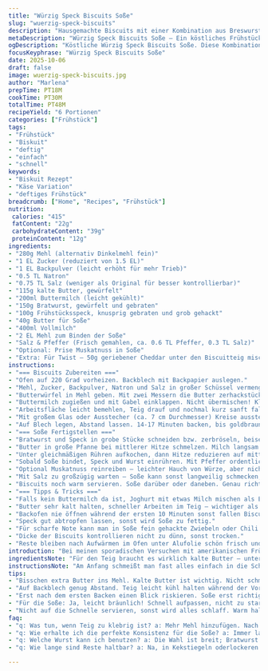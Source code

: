 ```yaml
---
title: "Würzig Speck Biscuits Soße"
slug: "wuerzig-speck-biscuits"
description: "Hausgemachte Biscuits mit einer Kombination aus Breswurst und knusprigem Speck. Teig locker, nicht zu klebrig, mit kalter Butter mühsam verklumpt. Buttermilch gibt Säure und Struktur, leicht säuerliche Noten. Soße sämig, aus Butter, Milch und Mehl, angedickt mit Bratensaft. Gewürzt mit Pfeffer und einer Prise Salz – passt auf, nicht mit Salz über das Ziel hinausschießen. Perfekt als kräftiges Frühstück oder leichter Mittagssnack. 6 Portionen."
metaDescription: "Würzig Speck Biscuits Soße – Ein köstliches Frühstücksrezept mit knusprigem Speck und hausgemachten Biscuits, ideal für jede Tageszeit."
ogDescription: "Köstliche Würzig Speck Biscuits Soße. Diese Kombination aus Speck und hausgemachten Biscuits ist ein Genuss für den ganzen Tag."
focusKeyphrase: "Würzig Speck Biscuits Soße"
date: 2025-10-06
draft: false
image: wuerzig-speck-biscuits.jpg
author: "Marlena"
prepTime: PT18M
cookTime: PT30M
totalTime: PT48M
recipeYield: "6 Portionen"
categories: ["Frühstück"]
tags:
- "Frühstück"
- "Biskuit"
- "deftig"
- "einfach"
- "schnell"
keywords:
- "Biskuit Rezept"
- "Käse Variation"
- "deftiges Frühstück"
breadcrumb: ["Home", "Recipes", "Frühstück"]
nutrition: 
 calories: "415"
 fatContent: "22g"
 carbohydrateContent: "39g"
 proteinContent: "12g"
ingredients:
- "280g Mehl (alternativ Dinkelmehl fein)"
- "1 EL Zucker (reduziert von 1.5 EL)"
- "1 EL Backpulver (leicht erhöht für mehr Trieb)"
- "0.5 TL Natron"
- "0.75 TL Salz (weniger als Original für besser kontrollierbar)"
- "115g kalte Butter, gewürfelt"
- "200ml Buttermilch (leicht gekühlt)"
- "150g Bratwurst, gewürfelt und gebraten"
- "100g Frühstücksspeck, knusprig gebraten und grob gehackt"
- "40g Butter für Soße"
- "400ml Vollmilch"
- "2 EL Mehl zum Binden der Soße"
- "Salz & Pfeffer (Frisch gemahlen, ca. 0.6 TL Pfeffer, 0.3 TL Salz)"
- "Optional: Prise Muskatnuss in Soße"
- "Extra: Für Twist – 50g geriebener Cheddar unter den Biscuitteig mischen"
instructions:
- "=== Biscuits Zubereiten ==="
- "Ofen auf 220 Grad vorheizen. Backblech mit Backpapier auslegen."
- "Mehl, Zucker, Backpulver, Natron und Salz in großer Schüssel vermengen. Gut durchmischen, damit das Triebmittel gleichmäßig verteilt ist."
- "Butterwürfel in Mehl geben. Mit zwei Messern die Butter zerhackstückeln, bis fast erbsengroße Stücke entstehen. Nicht zu fein—Stückigkeit sorgt für zarte Blätter. Bei zu warmem Teig schmilzt Butter, Ergebnis ist dicht."
- "Buttermilch zugießen und mit Gabel einklappen. Nicht übermischen! Klebriger, verfilzter Teig entsteht – das soll so sein. Kein Glattkneten."
- "Arbeitsfläche leicht bemehlen, Teig drauf und nochmal kurz sanft falten, weniger als 5x kneten. Butter darf nicht warm werden, Hände schnell, sonst flüssig. Dicke des Teigs 1.3 bis 1.8 cm."
- "Mit großem Glas oder Ausstecher (ca. 7 cm Durchmesser) Kreise ausstechen. Keine Drehbewegung, nur gerade runterdrücken – verhindert Schrumpfen."
- "Auf Blech legen, Abstand lassen. 14-17 Minuten backen, bis goldbraun und leicht knusprig an den Rändern. Oben leicht fest im Drucktest."
- "=== Soße Fertigstellen ==="
- "Bratwurst und Speck in grobe Stücke schneiden bzw. zerbröseln, beiseitestellen."
- "Butter in große Pfanne bei mittlerer Hitze schmelzen. Milch langsam zugießen. Mehl nach und nach einstäuben, dabei mit Schneebesen rühren, um Klümpchen zu vermeiden."
- "Unter gleichmäßigen Rühren aufkochen, dann Hitze reduzieren auf mittlere Stufe. Dickflüssig sollte es sein, nicht klumpig."
- "Sobald Soße bindet, Speck und Wurst einrühren. Mit Pfeffer ordentlich würzen, Salz vorsichtig. 5 Min langsam köcheln lassen, bis Geschmack sich verbindet."
- "Optional Muskatnuss reinreiben – leichter Hauch von Würze, aber nicht zu viel!"
- "Mit Salz zu großzügig warten – Soße kann sonst langweilig schmecken, aber zu salzig ist schwer zu retten."
- "Biscuits noch warm servieren. Soße darüber oder daneben. Genau richtig wenn Soße dick, aber nicht pastös. Wenn zu dick: Milch ergänzen, zu dünn: kurz einkochen lassen."
- "=== Tipps & Tricks ==="
- "Falls kein Buttermilch da ist, Joghurt mit etwas Milch mischen als Ersatz."
- "Butter sehr kalt halten, schneller Arbeiten im Teig – wichtiger als exakte Mengen."
- "Backofen nie öffnen während der ersten 10 Minuten sonst fallen Biscuits zusammen."
- "Speck gut abtropfen lassen, sonst wird Soße zu fettig."
- "Für scharfe Note kann man in Soße fein gehackte Zwiebeln oder Chili hinzufügen."
- "Dicke der Biscuits kontrollieren nicht zu dünn, sonst trocken."
- "Reste bleiben nach Aufwärmen im Ofen unter Alufolie schön frisch und fluffig."
introduction: "Bei meinen sporadischen Versuchen mit amerikanischen Frühstücksklassikern hat sich eines herausgestellt: der Teig für Biscuits ist kniffliger, als es aussieht. Kalt muss die Butter bleiben, zuviel Rühren bringt einen zähen Brocken. Buttermilch sorgt für die nötige Säure, die wiederum das Backpulver aktiviert. Beim Ausstechen den Teig nicht verdrehen, sonst schrumpfen die Ränder beim Backen. Die Soße verlangt Geduld – langsam bissfest einkochen und die Wurst vorab ordentlich knusprig. Ohne das richtige Timing schmeckt’s schnell fade. Ich tausche manchmal Speck gegen Pancetta und füge Cheddar hinzu, gibt mehr Tiefe. Fetthaltig, satt machend, aber lohnt sich."
ingredientsNote: "Für den Teig braucht es wirklich kalte Butter – unterm Eiswürfelbad kleingeschnitten und schnell eingearbeitet. Wenn frische Buttermilch keinen Weg in deinen Kühlschrank findet, sauer eingelegte Milch mit etwas Milch strecken. Mehl kann auch halb durch Vollkorn ersetzt werden, bringt mehr Biss, braucht eventuell etwas mehr Flüssigkeit. Würzige Wurstsorten verändern die Soße enorm – meine Empfehlung: sonnenseitige Bratwurst oder grobe Salsiccia. Speck schön knusprig braten, sonst schwimmt er fettig oben. Gewürze in Soße nach Gefühl dosieren, bei Salz lieber vorsichtig. Frischer schwarzer Pfeffer gibt ein gutes Aroma, Pfeffermühle hilfreich. Auch mit geriebenem Käse im Teig experimentieren, bringt mehr Tiefe, aber wenn zu viel, dann fallen Biscuits zusammen."
instructionsNote: "Am Anfang schmeißt man fast alles einfach in die Schüssel und vermischt grob – kein Glattkneten, das ist der Killer. Butter würfeln und schnell ins Mehl schneiden bringt Struktur. Teig fühlt sich zäh an, das darf so sein, nicht verunsichern lassen! Danach sanft falten und ausrollen, aber auf keinen Fall zu oft bearbeiten, sonst backen die Biscuits trocken. Auf Backpapier setzen, Abstand geben, aufgehen lassen sehen. Backzeit nicht blind vertrauen, Endergebnis an leicht gebräunten Kanten und festem Drucktest erkennen. Soße nach dem klassischen Mehlschwitze-Prinzip anrühren, langsam warmführen. Klümpchen vermeiden mit viel Rühren. Nachdem Soße bindet, die Fleischstücke reinwerfen, Hitze nicht zu stark, sonst Brandgefahr. Salz und Pfeffer abschmecken, immer wieder probieren. Kleiner Trick – wenn Soße zu dick wird, Milch nachgießen, zu dünn: einkochen lassen. Sofort servieren, sonst wird der Teig schlaff."
tips:
- "Bisschen extra Butter ins Mehl. Kalte Butter ist wichtig. Nicht schmelzen lassen, grobe Stücke beibehalten für luftigen Teig. Auch bei Dinkelmehl denken: weniger Wasser!"
- "Auf Backblech genug Abstand. Teig leicht kühl halten während der Vorbereitung; gerne mal ganz kurz ins Kühlschrank-Stehen. Klumpenvermeidung durch langsames Ausstechen."
- "Erst nach dem ersten Backen einen Blick riskieren. Soße erst richtig binden lassen bevor Wurst und Speck kommen. Wenn die Ränder golden sind, ab zum Teller."
- "Für die Soße: Ja, leicht bräunlich! Schnell aufpassen, nicht zu stark erhitzen. Butter darf nicht brennen. Frisch gemahlener Pfeffer ist entscheidend für das Aroma."
- "Nicht auf die Schnelle servieren, sonst wird alles schlaff. Warm halten. Vor dem Servieren auch die Soße kurz aufkochen. Dann bleibt der Geschmack frisch und intensiv."
faq:
- "q: Was tun, wenn Teig zu klebrig ist? a: Mehr Mehl hinzufügen. Nach Gefühl, kleine Schritte. Am besten nur das Nötigste, nicht überarbeiten. Ruhig bleiben – Das klappt."
- "q: Wie erhalte ich die perfekte Konsistenz für die Soße? a: Immer langsam an Flüssigkeit gehen. Wenn zu dick, einfach mehr Milch. Aber: Zu dünn, musst du dann länger einkochen."
- "q: Welche Wurst kann ich benutzen? a: Die Wahl ist breit; Bratwurst geht, Salsiccia auch. Wenn etwas schärfer gewünscht, dann mal mit Chorizo probieren – bringt Würze."
- "q: Wie lange sind Reste haltbar? a: Na, in Kekstiegeln oderlockeren Behältern. Kühlschrank ist eine Option. Besser frisch geniessen. Aufwärmen im Ofen funktioniert gut."

---
```

